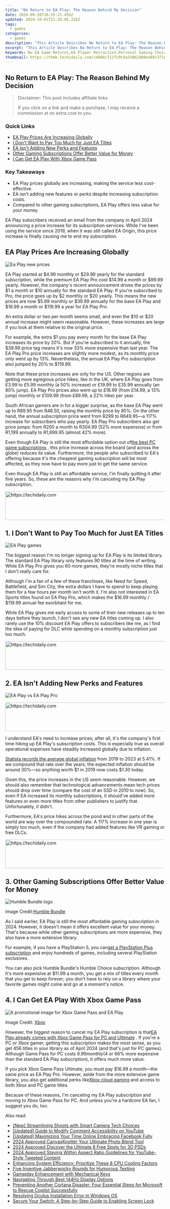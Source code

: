 ```yaml
---
title: "No Return to EA Play: The Reason Behind My Decision"
date: 2024-09-28T16:55:21.456Z
updated: 2024-10-01T21:26:05.226Z
tags:
  - games
categories:
  - games
description: "This Article Describes No Return to EA Play: The Reason Behind My Decision"
excerpt: "This Article Describes No Return to EA Play: The Reason Behind My Decision"
keywords: No EA Game Returns,EA Player Retraction,Personal Gaming Choice,Bypassing EA Games,EA Game Discontinuation,Decision Against EA,Forfeiting EA Playtime
thumbnail: https://thmb.techidaily.com/c4666c711fc9c9a338b2d08e469c371e9c8d5fe0d21f3a3c14a777e4b40a0530.jpg
---
```


## No Return to EA Play: The Reason Behind My Decision

>  Disclaimer: This post includes affiliate links
>
>  If you click on a link and make a purchase, I may receive a commission at no extra cost to you.
>

### Quick Links

* [EA Play Prices Are Increasing Globally](#ea-play-prices-are-increasing-globally)
* [I Don't Want to Pay Too Much for Just EA Titles](#i-don-39-t-want-to-pay-too-much-for-just-ea-titles)
* [EA Isn't Adding New Perks and Features](#ea-isn-39-t-adding-new-perks-and-features)
* [Other Gaming Subscriptions Offer Better Value for Money](#other-gaming-subscriptions-offer-better-value-for-money)
* [I Can Get EA Play With Xbox Game Pass](#i-can-get-ea-play-with-xbox-game-pass)

### Key Takeaways

* EA Play prices globally are increasing, making the service less cost-effective.
* EA isn't adding new features or perks despite increasing subscription costs.
* Compared to other gaming subscriptions, EA Play offers less value for your money.

 EA Play subscribers received an email from the company in April 2024 announcing a price increase for its subscription services. While I've been using the service since 2019, when it was still called EA Origin, this price increase is finally causing me to end my subscription.

## EA Play Prices Are Increasing Globally

![Ea Play new prices](https://static1.makeuseofimages.com/wordpress/wp-content/uploads/2024/04/ea-play-new-prices.jpg)

 EA Play started at $4.99 monthly or $29.99 yearly for the standard subscription, while the premium EA Play Pro cost $14.99 a month or $99.99 yearly. However, the company's recent announcement drives the prices by $1 a month or $10 annually for the standard EA Play. If you're subscribed to Pro, the price goes up by $2 monthly or $20 yearly. This means the new prices are now $5.99 monthly or $39.99 annually for the base EA Play and $16.99 a month or $119.99 a year for EA Play Pro.

 An extra dollar or two per month seems small, and even the $10 or $20 annual increase might seem reasonable. However, these increases are large if you look at them relative to the original price.

 For example, the extra $1 you pay every month for the base EA Play increases its price by 20%. But if you're subscribed to it annually, the $39.99 price tag means it's now 33% more expensive than last year. The EA Play Pro price increases are slightly more modest, as its monthly price only went up by 13%. Nevertheless, the annual EA Play Pro subscription also jumped by 20% to $119.99.

 Note that these price increases are only for the US. Other regions are getting more egregious price hikes, like in the UK, where EA Play goes from £3.99 to £5.99 monthly (a 50% increase) or £19.99 to £35.99 annually (an 80% jump). EA Play Pro prices also went up to £16.99 (from £14.99, a 13% jump) monthly or £109.99 (from £89.99, a 22% hike) per year.

 South African gamers are in for a bigger surprise, as the base EA Play went up to R89.95 from R48.50, raising the monthly price by 85%. On the other hand, the annual subscription price went from R299 to R649.95—a 117% increase for subscribers who pay yearly. EA Play Pro subscribers also get price jumps: from R200 a month to R304.99 (52% more expensive) or from R1,199 annually to R1,699.95 (almost 42% more).

 Even though EA Play is still the most affordable option out of[the best PC game subscriptions](https://www.makeuseof.com/best-pc-games-subscription-services/) , this price increase across the board (and across the globe) reduces its value. Furthermore, the people who subscribed to EA's offering because it's the cheapest gaming subscription will be most affected, as they now have to pay more just to get the same service.

 Even though EA Play is still an affordable service, I'm finally quitting it after five years. So, these are the reasons why I'm canceling my EA Play subscription.

<!-- affiliate ads begin -->
<a href="https://appsumo.8odi.net/c/5597632/2105864/7443" target="_top" id="2105864">
  <img src="//a.impactradius-go.com/display-ad/7443-2105864" border="0" alt="https://techidaily.com" width="728" height="90"/>
</a>
<img height="0" width="0" src="https://appsumo.8odi.net/i/5597632/2105864/7443" style="position:absolute;visibility:hidden;" border="0" />
<!-- affiliate ads end -->

## 1\. I Don't Want to Pay Too Much for Just EA Titles

![EA Play games](https://static1.makeuseofimages.com/wordpress/wp-content/uploads/2024/03/ea-play-games.jpg)

 The biggest reason I'm no longer signing up for EA Play is its limited library. The standard EA Play library only features 90 titles at the time of writing. While EA Play Pro gives you 60 more games, they're mostly niche titles that I don't really care for.

 Although I'm a fan of a few of these franchises, like Need for Speed, Battlefield, and Sim City, the extra dollars I have to spend to keep playing them for a few hours per month isn't worth it. I'm also not interested in EA Sports titles found on EA Play Pro, which makes the $16.99 monthly / $119.99 annual fee exorbitant for me.

 While EA Play gives me early access to some of their new releases up to ten days before they launch, I don't see any new EA titles coming up. I also rarely use the 10% discount EA Play offers to subscribers like me, as I find the idea of paying for DLC while spending on a monthly subscription just too much.

<!-- affiliate ads begin -->
<a href="https://aligracehair.sjv.io/c/5597632/1886048/19272" target="_top" id="1886048">
  <img src="//a.impactradius-go.com/display-ad/19272-1886048" border="0" alt="https://techidaily.com" width="728" height="90"/>
</a>
<img height="0" width="0" src="https://aligracehair.sjv.io/i/5597632/1886048/19272" style="position:absolute;visibility:hidden;" border="0" />
<!-- affiliate ads end -->

## 2\. EA Isn't Adding New Perks and Features

![EA Play vs EA Play Pro](https://static1.makeuseofimages.com/wordpress/wp-content/uploads/2024/03/ea-play-vs-ea-play-pro.jpg)

<!-- affiliate ads begin -->
<a href="https://ephamedtechinc.pxf.io/c/5597632/2136625/26400" target="_top" id="2136625">
  <img src="//a.impactradius-go.com/display-ad/26400-2136625" border="0" alt="https://techidaily.com" width="728" height="90"/>
</a>
<img height="0" width="0" src="https://ephamedtechinc.pxf.io/i/5597632/2136625/26400" style="position:absolute;visibility:hidden;" border="0" />
<!-- affiliate ads end -->

 I understand EA's need to increase prices; after all, it's the company's first time hiking up EA Play's subscription costs. This is especially true as overall operational expenses have steadily increased globally due to inflation.

[Statista records the average global inflation](https://www.statista.com/statistics/256598/global-inflation-rate-compared-to-previous-year/) from 2019 to 2023 at 5.41%. If we compound that rate over the years, the expected inflation should be around 30%—so anything worth $1 in 2019 now costs $1.30 today.

 Given this, the price increases in the US seem reasonable. However, we should also remember that technological advancements mean tech prices should drop over time (compare the cost of an SSD in 2010 to now). So, even if EA increased its monthly subscriptions, it should've added more features or even more titles from other publishers to justify that. Unfortunately, it didn't.

 Furthermore, EA's price hikes across the pond and in other parts of the world are way over the compounded rate. A 117% increase in one year is simply too much, even if the company had added features like VR gaming or free DLCs.

<!-- affiliate ads begin -->
<a href="https://ephamedtechinc.pxf.io/c/5597632/2137215/26400" target="_top" id="2137215">
  <img src="//a.impactradius-go.com/display-ad/26400-2137215" border="0" alt="https://techidaily.com" width="728" height="90"/>
</a>
<img height="0" width="0" src="https://ephamedtechinc.pxf.io/i/5597632/2137215/26400" style="position:absolute;visibility:hidden;" border="0" />
<!-- affiliate ads end -->

## 3\. Other Gaming Subscriptions Offer Better Value for Money

![Humble Bundle logo](https://static1.makeuseofimages.com/wordpress/wp-content/uploads/2021/04/humble-bundle-logo.png)

 Image Credit:[Humble Bundle](https://support.humblebundle.com/hc/en-us/articles/202742060-Bundle-Logos)

 As I said earlier, EA Play is still the most affordable gaming subscription in 2024\. However, it doesn't mean it offers excellent value for your money. That's because while other gaming subscriptions are more expensive, they also have a more extensive library.

 For example, if you have a PlayStation 5, you can[get a PlayStation Plus subscription](https://www.makeuseof.com/what-is-playstation-plus/) and enjoy hundreds of games, including several PlayStation exclusives.

 You can also pick Humble Bundle's Humble Choice subscription. Although it's more expensive at $11.99 a month, you get a mix of titles every month that you get to keep forever; you don't have to rely on a library where your favorite games might come and go at a moment's notice.

## 4\. I Can Get EA Play With Xbox Game Pass

![A promotional image for Xbox Game Pass and EA Play](https://static1.makeuseofimages.com/wordpress/wp-content/uploads/2023/03/xbox-game-pass-and-ea-play.jpg)

 Image Credit: [Xbox](https://www.xbox.com/en-us/games/store/xbox-game-pass-ultimate/cfq7ttc0khs0?WT.mc%5Fid=CNavGamesXboxGamePassUltimate)

 However, the biggest reason to cancel my EA Play subscription is that[EA Play already comes with Xbox Game Pass for PC and Ultimate](https://www.makeuseof.com/how-to-use-ea-play-xbox-game-pass-pc/) . If you're a PC or Xbox gamer, getting this subscription makes the most sense, as you get 456 titles in your library as of April 2024 (and that's just for PC games). Although Game Pass for PC costs $9.99 monthly ($4 or 66% more expensive than the standard EA Play subscription), it offers much more value.

 If you pick Xbox Game Pass Ultimate, you must pay $16.99 a month—the same price as EA Play Pro. However, aside from the more extensive game library, you also get additional perks like[Xbox cloud gaming](https://www.makeuseof.com/what-is-xbox-cloud-gaming-how-does-it-work/) and access to both Xbox and PC game titles.

 Because of these reasons, I'm canceling my EA Play subscription and moving to Xbox Game Pass for PC. And unless you're a hardcore EA fan, I suggest you do, too.

<ins class="adsbygoogle"
     style="display:block"
     data-ad-format="autorelaxed"
     data-ad-client="ca-pub-7571918770474297"
     data-ad-slot="1223367746"></ins>

<ins class="adsbygoogle"
     style="display:block"
     data-ad-client="ca-pub-7571918770474297"
     data-ad-slot="8358498916"
     data-ad-format="auto"
     data-full-width-responsive="true"></ins>

<span class="atpl-alsoreadstyle">Also read:</span>
<div><ul>
<li><a href="https://youtube-web.techidaily.com/treamlining-shoots-with-smart-camera-tech-choices/"><u>[New] Streamlining Shoots with Smart Camera Tech Choices</u></a></li>
<li><a href="https://facebook-video-share.techidaily.com/updated-guide-to-modify-comment-accessibility-on-youtube/"><u>[Updated] Guide to Modify Comment Accessibility on YouTube</u></a></li>
<li><a href="https://facebook-videos.techidaily.com/updated-maximizing-your-time-online-embracing-facebook-fully/"><u>[Updated] Maximizing Your Time Online Embracing Facebook Fully</u></a></li>
<li><a href="https://extra-hints.techidaily.com/2024-approved-canvasknotter-your-ultimate-photo-blend-tool/"><u>2024 Approved CanvasKnotter Your Ultimate Photo Blend Tool</u></a></li>
<li><a href="https://article-tips.techidaily.com/2024-approved-discover-the-ultimate-8-free-spots-for-3d-psds/"><u>2024 Approved Discover the Ultimate 8 Free Spots for 3D PSDs</u></a></li>
<li><a href="https://twitter-clips.techidaily.com/2024-approved-staying-within-aspect-ratio-guidelines-for-youtube-style-tweeted-content/"><u>2024 Approved Staying Within Aspect Ratio Guidelines for YouTube-Style Tweeted Content</u></a></li>
<li><a href="https://games-able.techidaily.com/enhancing-system-efficiency-prioritize-these-8-cpu-cooling-factors/"><u>Enhancing System Efficiency: Prioritize These 8 CPU Cooling Factors</u></a></li>
<li><a href="https://games-able.techidaily.com/five-inventive-jabberwocky-rounds-for-humorous-texting/"><u>Five Inventive Jabberwocky Rounds for Humorous Texting</u></a></li>
<li><a href="https://games-able.techidaily.com/gameplay-enhancement-with-mechanical-keys/"><u>Gameplay Enhancement with Mechanical Keys</u></a></li>
<li><a href="https://games-able.techidaily.com/navigating-through-best-144hz-display-options/"><u>Navigating Through Best 144Hz Display Options</u></a></li>
<li><a href="https://blog-min.techidaily.com/preventing-another-cortana-disaster-four-essential-steps-for-microsoft-to-rescue-copilot-successfully/"><u>Preventing Another Cortana Disaster: Four Essential Steps for Microsoft to Rescue Copilot Successfully</u></a></li>
<li><a href="https://games-able.techidaily.com/resolving-oculus-installation-error-in-windows-os/"><u>Resolving Oculus Installation Error in Windows OS</u></a></li>
<li><a href="https://games-able.techidaily.com/secure-your-switch-a-step-by-step-guide-to-enabling-screen-lock/"><u>Secure Your Switch: A Step-by-Step Guide to Enabling Screen Lock</u></a></li>
</ul></div>

